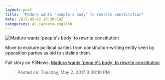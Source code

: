 ```yaml
---
layout: post
title:  "Maduro wants 'people's body' to rewrite constitution"
date: 2017-05-02 10:30:10Z
categories: al-jazeera-english
---
```


![Maduro wants 'people's body' to rewrite constitution](http://www.aljazeera.com/mritems/Images/2017/5/2/72e5117d30644791b0e083760cf5e8e0_18.jpg)

Move to exclude political parties from constitution-writing entity seen by opposition parties as bid to sideline them.


Full story on F3News: [Maduro wants 'people's body' to rewrite constitution](http://www.f3nws.com/n/VxRvNH)

> Posted on: Tuesday, May 2, 2017 3:30:10 PM
